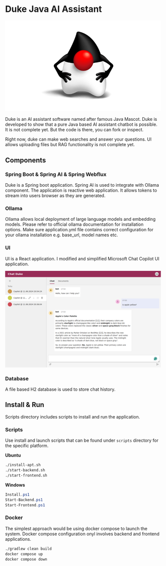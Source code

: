 # Duke Java AI Assistant

![Duke](assets/duke.png)

Duke is an AI assistant software named after famous Java Mascot.
Duke is developed to show that a pure Java based AI assistant chatbot is possible. 
It is not complete yet. But the code is there, you can fork or inspect.

Right now, duke can make web searches and answer your questions. UI allows uploading files but RAG functionality is not complete yet.

## Components 

### Spring Boot & Spring AI & Spring Webflux

Duke is a Spring boot application. Spring AI is used to integrate with Ollama component.
The application is reactive web application. It allows tokens to stream into users browser as they are generated.

### Ollama 

Ollama allows local deployment of large language models and embedding models. Please refer to official ollama documentation for installation options.
Make sure application.yml file contains correct configuration for your ollama installation e.g. base_url, model names etc.

### UI

UI is a React application. I modified and simplified Microsoft Chat Copilot UI application.  

![ui](assets/ui.png)

### Database

A file based H2 database is used to store chat history.

## Install & Run

Scripts directory includes scripts to install and run the application. 

### Scripts

Use install and launch scripts that can be found under `scripts` directory for the specific platform.

**Ubuntu**
```bash
./install-apt.sh
./start-backend.sh
./start-frontend.sh
```

**Windows**
```powershell
Install.ps1
Start-Backend.ps1
Start-Frontend.ps1
```

### Docker

The simplest approach would be using docker compose to launch the system. Docker compose configuration onyl involves backend and frontend applications.

```bash
./gradlew clean build
docker compose up
docker compose down
```